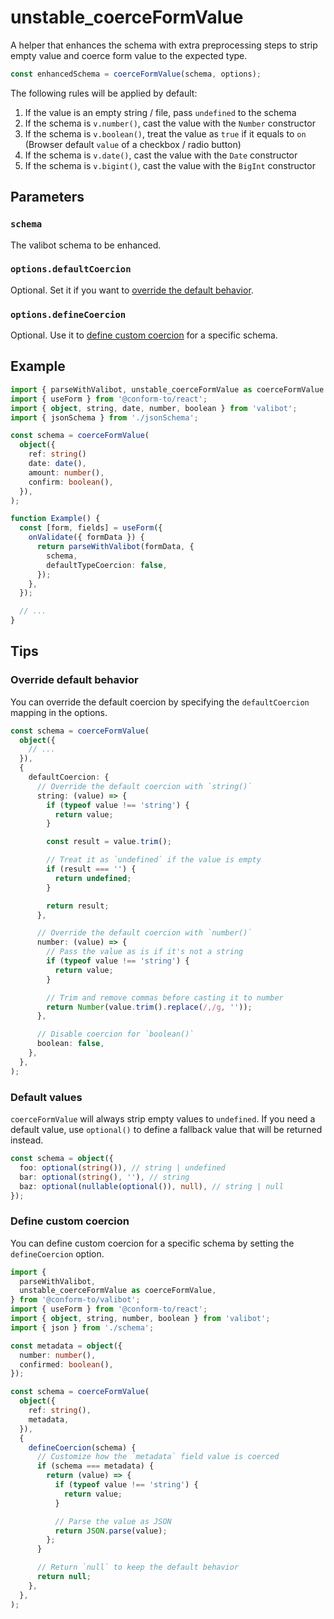 # unstable_coerceFormValue

A helper that enhances the schema with extra preprocessing steps to strip empty value and coerce form value to the expected type.

```ts
const enhancedSchema = coerceFormValue(schema, options);
```

The following rules will be applied by default:

1. If the value is an empty string / file, pass `undefined` to the schema
2. If the schema is `v.number()`, cast the value with the `Number` constructor
3. If the schema is `v.boolean()`, treat the value as `true` if it equals to `on` (Browser default `value` of a checkbox / radio button)
4. If the schema is `v.date()`, cast the value with the `Date` constructor
5. If the schema is `v.bigint()`, cast the value with the `BigInt` constructor

## Parameters

### `schema`

The valibot schema to be enhanced.

### `options.defaultCoercion`

Optional. Set it if you want to [override the default behavior](#override-default-behavior).

### `options.defineCoercion`

Optional. Use it to [define custom coercion](#define-custom-coercion) for a specific schema.

## Example

```ts
import { parseWithValibot, unstable_coerceFormValue as coerceFormValue } from '@conform-to/valibot';
import { useForm } from '@conform-to/react';
import { object, string, date, number, boolean } from 'valibot';
import { jsonSchema } from './jsonSchema';

const schema = coerceFormValue(
  object({
    ref: string()
    date: date(),
    amount: number(),
    confirm: boolean(),
  }),
);

function Example() {
  const [form, fields] = useForm({
    onValidate({ formData }) {
      return parseWithValibot(formData, {
        schema,
        defaultTypeCoercion: false,
      });
    },
  });

  // ...
}
```

## Tips

### Override default behavior

You can override the default coercion by specifying the `defaultCoercion` mapping in the options.

```ts
const schema = coerceFormValue(
  object({
    // ...
  }),
  {
    defaultCoercion: {
      // Override the default coercion with `string()`
      string: (value) => {
        if (typeof value !== 'string') {
          return value;
        }

        const result = value.trim();

        // Treat it as `undefined` if the value is empty
        if (result === '') {
          return undefined;
        }

        return result;
      },

      // Override the default coercion with `number()`
      number: (value) => {
        // Pass the value as is if it's not a string
        if (typeof value !== 'string') {
          return value;
        }

        // Trim and remove commas before casting it to number
        return Number(value.trim().replace(/,/g, ''));
      },

      // Disable coercion for `boolean()`
      boolean: false,
    },
  },
);
```

### Default values

`coerceFormValue` will always strip empty values to `undefined`. If you need a default value, use `optional()` to define a fallback value that will be returned instead.

```ts
const schema = object({
  foo: optional(string()), // string | undefined
  bar: optional(string(), ''), // string
  baz: optional(nullable(optional()), null), // string | null
});
```

### Define custom coercion

You can define custom coercion for a specific schema by setting the `defineCoercion` option.

```ts
import {
  parseWithValibot,
  unstable_coerceFormValue as coerceFormValue,
} from '@conform-to/valibot';
import { useForm } from '@conform-to/react';
import { object, string, number, boolean } from 'valibot';
import { json } from './schema';

const metadata = object({
  number: number(),
  confirmed: boolean(),
});

const schema = coerceFormValue(
  object({
    ref: string(),
    metadata,
  }),
  {
    defineCoercion(schema) {
      // Customize how the `metadata` field value is coerced
      if (schema === metadata) {
        return (value) => {
          if (typeof value !== 'string') {
            return value;
          }

          // Parse the value as JSON
          return JSON.parse(value);
        };
      }

      // Return `null` to keep the default behavior
      return null;
    },
  },
);
```
